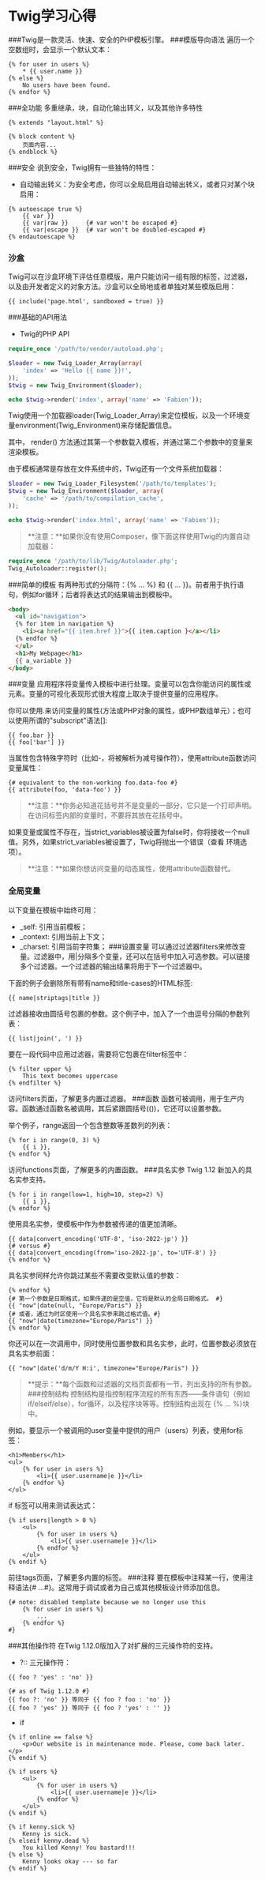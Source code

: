 #  Twig学习心得
###Twig是一款灵活、快速、安全的PHP模板引擎。
###模版导向语法
遍历一个空数组时，会显示一个默认文本：
``` twig
{% for user in users %}
    * {{ user.name }}
{% else %}
    No users have been found.
{% endfor %}
```
###全功能
多重继承，块，自动化输出转义，以及其他许多特性
``` twig
{% extends "layout.html" %}

{% block content %}
    页面内容...
{% endblock %}
```
###安全
说到安全，Twig拥有一些独特的特性：
- 自动输出转义：为安全考虑，你可以全局启用自动输出转义，或者只对某个块启用：
``` twig
{% autoescape true %}
    {{ var }}
    {{ var|raw }}     {# var won't be escaped #}
    {{ var|escape }}  {# var won't be doubled-escaped #}
{% endautoescape %}
```
### 沙盒
Twig可以在沙盒环境下评估任意模版，用户只能访问一组有限的标签，过滤器，以及由开发者定义的对象方法。沙盒可以全局地或者单独对某些模版启用：
``` twig
{{ include('page.html', sandboxed = true) }}
```
###基础的API用法
- Twig的PHP API
``` php
require_once '/path/to/vendor/autoload.php';

$loader = new Twig_Loader_Array(array(
    'index' => 'Hello {{ name }}!',
));
$twig = new Twig_Environment($loader);

echo $twig->render('index', array('name' => 'Fabien'));
```
Twig使用一个加载器loader(Twig_Loader_Array)来定位模板，以及一个环境变量environment(Twig_Environment)来存储配置信息。

其中， render() 方法通过其第一个参数载入模板，并通过第二个参数中的变量来渲染模板。

由于模板通常是存放在文件系统中的，Twig还有一个文件系统加载器：
``` php
$loader = new Twig_Loader_Filesystem('/path/to/templates');
$twig = new Twig_Environment($loader, array(
    'cache' => '/path/to/compilation_cache',
));

echo $twig->render('index.html', array('name' => 'Fabien'));
```
> **注意：**如果你没有使用Composer，像下面这样使用Twig的内置自动加载器：
``` php
require_once '/path/to/lib/Twig/Autoloader.php';
Twig_Autoloader::register();
```
###简单的模板
有两种形式的分隔符：{% ... %} 和 {{ ... }}。前者用于执行语句，例如for循环；后者将表达式的结果输出到模板中。
``` html
<body>
  <ul id="navigation">
  {% for item in navigation %}
    <li><a href="{{ item.href }}">{{ item.caption }</a></li>
  {% endfor %}
  </ul>
  <h1>My Webpage</h1>
  {{ a_variable }}
</body>
```
###变量
应用程序将变量传入模板中进行处理。变量可以包含你能访问的属性或元素。变量的可视化表现形式很大程度上取决于提供变量的应用程序。

你可以使用.来访问变量的属性(方法或PHP对象的属性，或PHP数组单元）；也可以使用所谓的"subscript"语法[]:
``` twig
{{ foo.bar }}
{{ foo['bar'] }}
``` 
当属性包含特殊字符时（比如-，将被解析为减号操作符），使用attribute函数访问变量属性：
``` twig
{# equivalent to the non-working foo.data-foo #}
{{ attribute(foo, 'data-foo') }}
``` 
> **注意：**你务必知道花括号并不是变量的一部分，它只是一个打印声明。在访问标签内部的变量时，不要将其放在花括号中。

如果变量或属性不存在，当strict_variables被设置为false时，你将接收一个null值。另外，如果strict_variables被设置了，Twig将抛出一个错误（查看 环境选项）。
> **注意：**如果你想访问变量的动态属性，使用attribute函数替代。

### 全局变量
以下变量在模板中始终可用：
- _self: 引用当前模板；
- _context: 引用当前上下文；
- _charset: 引用当前字符集；
###设置变量
可以通过过滤器filters来修改变量。过滤器中，用|分隔多个变量，还可以在括号中加入可选参数。可以链接多个过滤器。一个过滤器的输出结果将用于下一个过滤器中。

下面的例子会删除所有带有name和title-cases的HTML标签:
``` twig
{{ name|striptags|title }}
``` 
过滤器接收由圆括号包裹的参数。这个例子中，加入了一个由逗号分隔的参数列表：
``` twig
{{ list|join(', ') }}
``` 
要在一段代码中应用过滤器，需要将它包裹在filter标签中：
``` twig
{% filter upper %}
    This text becomes uppercase
{% endfilter %}
``` 
访问filters页面，了解更多内置过滤器。
###函数
函数可被调用，用于生产内容。函数通过函数名被调用，其后紧跟圆括号(())，它还可以设置参数。

举个例子，range返回一个包含整数等差数列的列表：
``` twig
{% for i in range(0, 3) %}
    {{ i }},
{% endfor %}
``` 
访问functions页面，了解更多的内置函数。
###具名实参
Twig 1.12 新加入的具名实参支持。
``` twig
{% for i in range(low=1, high=10, step=2) %}
    {{ i }},
{% endfor %}
``` 
使用具名实参，使模板中作为参数被传递的值更加清晰。
``` twig
{{ data|convert_encoding('UTF-8', 'iso-2022-jp') }}
{# versus #}
{{ data|convert_encoding(from='iso-2022-jp', to='UTF-8') }}
{% endfor %}
``` 
具名实参同样允许你跳过某些不需要改变默认值的参数：
``` twig
{% endfor %}
{# 第一个参数是日期格式，如果传递的是空值，它将是默认的全局日期格式。 #}
{{ "now"|date(null, "Europe/Paris") }}
{# 或者，通过为时区使用一个具名实参来跳过格式值。#}
{{ "now"|date(timezone="Europe/Paris") }}
{% endfor %}
``` 
你还可以在一次调用中，同时使用位置参数和具名实参，此时，位置参数必须放在具名实参前面：
``` twig
{{ "now"|date('d/m/Y H:i', timezone="Europe/Paris") }}
``` 
> **提示：**每个函数和过滤器的文档页面都有一节，列出支持的所有参数。
###控制结构
控制结构是指控制程序流程的所有东西——条件语句（例如 if/elseif/else），for循环，以及程序块等等。控制结构出现在 {% ... %}块中。

例如，要显示一个被调用的user变量中提供的用户（users）列表，使用for标签：
``` twig
<h1>Members</h1>
<ul>
    {% for user in users %}
        <li>{{ user.username|e }}</li>
    {% endfor %}
</ul>
``` 
if 标签可以用来测试表达式：
``` twig
{% if users|length > 0 %}
    <ul>
        {% for user in users %}
            <li>{{ user.username|e }}</li>
        {% endfor %}
    </ul>
{% endif %}
``` 
前往tags页面，了解更多内置的标签。
###注释
要在模板中注释某一行，使用注释语法{# ...#}。这常用于调试或者为自己或其他模板设计师添加信息。
```twig
{# note: disabled template because we no longer use this
    {% for user in users %}
        ...
    {% endfor %}
#}
``` 
###其他操作符
在Twig 1.12.0版加入了对扩展的三元操作符的支持。
- ?:: 三元操作符：

``` twig
{{ foo ? 'yes' : 'no' }}

{# as of Twig 1.12.0 #}
{{ foo ?: 'no' }} 等同于 {{ foo ? foo : 'no' }}
{{ foo ? 'yes' }} 等同于 {{ foo ? 'yes' : '' }}
``` 
- if
``` twig
{% if online == false %}
    <p>Our website is in maintenance mode. Please, come back later.</p>
{% endif %}

{% if users %}
    <ul>
        {% for user in users %}
            <li>{{ user.username|e }}</li>
        {% endfor %}
    </ul>
{% endif %}

{% if kenny.sick %}
    Kenny is sick.
{% elseif kenny.dead %}
    You killed Kenny! You bastard!!!
{% else %}
    Kenny looks okay --- so far
{% endif %}
``` 